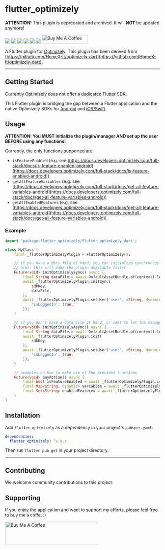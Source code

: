 # flutter_optimizely

**ATTENTION!** This plugin is deprecated and archived. It will **NOT** be updated anymore!

[![](https://img.shields.io/github/license/muhlba91/flutter_optimizely?style=for-the-badge)](LICENSE)
[![](https://img.shields.io/github/workflow/status/muhlba91/flutter_optimizely/Verify?style=for-the-badge)](https://github.com/muhlba91/flutter_optimizely/actions)
[![](https://img.shields.io/github/release-date/muhlba91/flutter_optimizely?style=for-the-badge)](https://github.com/muhlba91/flutter_optimizely/releases)
[![](https://img.shields.io/pub/v/flutter_optimizely?style=for-the-badge)](https://pub.dev/packages/flutter_optimizely)
[![](https://img.shields.io/pub/publisher/niftyside.io?style=for-the-badge)](https://pub.dev/publishers/niftyside.io/packages)
[![](https://img.shields.io/badge/style-lint-4BC0F5.svg)](https://pub.dev/packages/lint)
<a href="https://www.buymeacoffee.com/muhlba91" target="_blank"><img src="https://cdn.buymeacoffee.com/buttons/default-orange.png" alt="Buy Me A Coffee" height="28" width="150"></a>

A Flutter plugin for [Optimizely](https://optimizely.com).
This plugin has been derived from [https://github.com/HomeX-It/optimizely-dart](https://github.com/HomeX-It/optimizely-dart).

---

## Getting Started

Currently Optimizely does not offer a dedicated Flutter SDK.

This Flutter plugin is bridging the gap between a Flutter application and the native Optimizely SDKs for [Android](https://github.com/optimizely/android-sdk) and [iOS/Swift](https://github.com/optimizely/swift-sdk).

## Usage

**ATTENTION: You MUST initialize the plugin/manager AND set up the user BEFORE using any functions!**

Currently, the only functions supported are:

- `isFeatureEnabled` (e.g. see [https://docs.developers.optimizely.com/full-stack/docs/is-feature-enabled-android](https://docs.developers.optimizely.com/full-stack/docs/is-feature-enabled-android))
- `getAllFeatureVariables` (e.g. see [https://docs.developers.optimizely.com/full-stack/docs/get-all-feature-variables-android](https://docs.developers.optimizely.com/full-stack/docs/get-all-feature-variables-android))
- `getAllEnabledFeatures` (e.g. see [https://docs.developers.optimizely.com/full-stack/docs/get-all-feature-variables-android](https://docs.developers.optimizely.com/full-stack/docs/get-all-feature-variables-android))

### Example

```dart
import 'package:flutter_optimizely/flutter_optimizely.dart';

class MyClass {
    final _flutterOptimizelyPlugin = FlutterOptimizely();

    // if you have a data file at hand, you can initialize synchronously
    // hint: this will make the plugin available faster
    Future<void> initOptimizelySync() async {
        final String dataFile = await DefaultAssetBundle.of(context).loadString('assets/datafile.json');
        await _flutterOptimizelyPlugin.initSync(
            sdkKey,
            dataFile,
        );
        await _flutterOptimizelyPlugin.setUser('user', <String, dynamic>{
            'isLoggedIn': true,
        });
    }

    // if you don't have a data file at hand, or want to let the manager download it, initialize the plugin asynchronously
    Future<void> initOptimizelyAsync() async {
        final String dataFile = await DefaultAssetBundle.of(context).loadString('assets/datafile.json');
        await _flutterOptimizelyPlugin.init(
            sdkKey,
        );
        await _flutterOptimizelyPlugin.setUser('user', <String, dynamic>{
            'isLoggedIn': true,
        });
    }

    // examples on how to make use of the provided functions
    Future<void> anyAction() async {
        final bool isFeatureEnabled = await _flutterOptimizelyPlugin.isFeatureEnabled('feature_key');
        final Map<String, dynamic> variables = await _flutterOptimizelyPlugin.getAllFeatureVariables('feature_key');
        final Set<String> enabledFeatures = await _flutterOptimizelyPlugin.getAllEnabledFeatures();
    }
}
```

## Installation

Add `flutter_optimizely` as a dependency in your project's `pubspec.yaml`.

```yaml
dependencies:
  flutter_optimizely: ^x.y.z
```

Then run `flutter pub get` in your project directory.

---

## Contributing

We welcome community contributions to this project.

## Supporting

If you enjoy the application and want to support my efforts, please feel free to buy me a coffe. :)

<a href="https://www.buymeacoffee.com/muhlba91" target="_blank"><img src="https://cdn.buymeacoffee.com/buttons/default-orange.png" alt="Buy Me A Coffee" height="75" width="300"></a>
